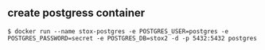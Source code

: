 create postgress container
--------------------------

`$ docker run --name stox-postgres -e POSTGRES_USER=postgres -e POSTGRES_PASSWORD=secret -e POSTGRES_DB=stox2 -d -p 5432:5432 postgres`


